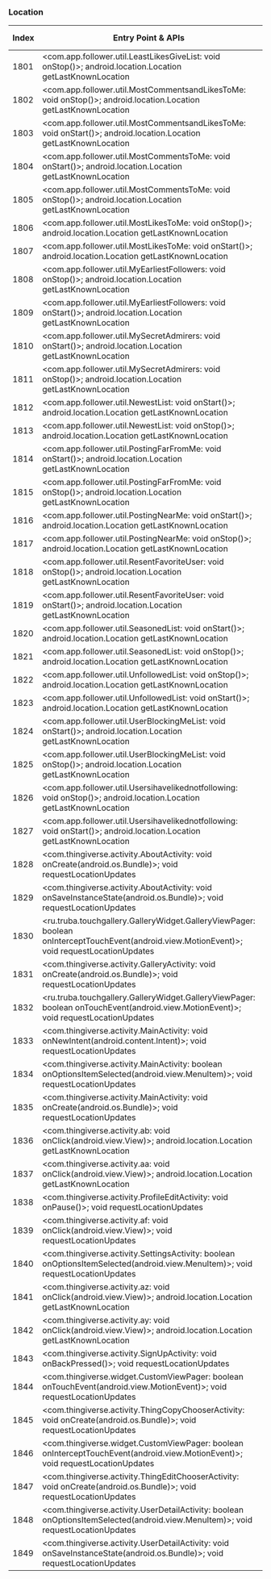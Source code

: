 ### Location
| Index | Entry Point & APIs | Screen shot | Resource id | Label |
| ------------- | ------------- | ------------- |-------------|-------------|
| 1801 | <com.app.follower.util.LeastLikesGiveList: void onStop()>; android.location.Location getLastKnownLocation | ![](D:\COSMOS\output\py\Play_win8\Social\com.tappple.followersplus\com.app.follower.util.LeastLikesGiveList.png) |  | |
| 1802 | <com.app.follower.util.MostCommentsandLikesToMe: void onStop()>; android.location.Location getLastKnownLocation | ![](D:\COSMOS\output\py\Play_win8\Social\com.tappple.followersplus\com.app.follower.util.MostCommentsandLikesToMe.png) |  | |
| 1803 | <com.app.follower.util.MostCommentsandLikesToMe: void onStart()>; android.location.Location getLastKnownLocation | ![](D:\COSMOS\output\py\Play_win8\Social\com.tappple.followersplus\com.app.follower.util.MostCommentsandLikesToMe.png) |  | |
| 1804 | <com.app.follower.util.MostCommentsToMe: void onStart()>; android.location.Location getLastKnownLocation | ![](D:\COSMOS\output\py\Play_win8\Social\com.tappple.followersplus\com.app.follower.util.MostCommentsToMe.png) |  | |
| 1805 | <com.app.follower.util.MostCommentsToMe: void onStop()>; android.location.Location getLastKnownLocation | ![](D:\COSMOS\output\py\Play_win8\Social\com.tappple.followersplus\com.app.follower.util.MostCommentsToMe.png) |  | |
| 1806 | <com.app.follower.util.MostLikesToMe: void onStop()>; android.location.Location getLastKnownLocation | ![](D:\COSMOS\output\py\Play_win8\Social\com.tappple.followersplus\com.app.follower.util.MostLikesToMe.png) |  | |
| 1807 | <com.app.follower.util.MostLikesToMe: void onStart()>; android.location.Location getLastKnownLocation | ![](D:\COSMOS\output\py\Play_win8\Social\com.tappple.followersplus\com.app.follower.util.MostLikesToMe.png) |  | |
| 1808 | <com.app.follower.util.MyEarliestFollowers: void onStop()>; android.location.Location getLastKnownLocation | ![](D:\COSMOS\output\py\Play_win8\Social\com.tappple.followersplus\com.app.follower.util.MyEarliestFollowers.png) |  | |
| 1809 | <com.app.follower.util.MyEarliestFollowers: void onStart()>; android.location.Location getLastKnownLocation | ![](D:\COSMOS\output\py\Play_win8\Social\com.tappple.followersplus\com.app.follower.util.MyEarliestFollowers.png) |  | |
| 1810 | <com.app.follower.util.MySecretAdmirers: void onStart()>; android.location.Location getLastKnownLocation | ![](D:\COSMOS\output\py\Play_win8\Social\com.tappple.followersplus\com.app.follower.util.MySecretAdmirers.png) |  | |
| 1811 | <com.app.follower.util.MySecretAdmirers: void onStop()>; android.location.Location getLastKnownLocation | ![](D:\COSMOS\output\py\Play_win8\Social\com.tappple.followersplus\com.app.follower.util.MySecretAdmirers.png) |  | |
| 1812 | <com.app.follower.util.NewestList: void onStart()>; android.location.Location getLastKnownLocation | ![](D:\COSMOS\output\py\Play_win8\Social\com.tappple.followersplus\com.app.follower.util.NewestList.png) |  | |
| 1813 | <com.app.follower.util.NewestList: void onStop()>; android.location.Location getLastKnownLocation | ![](D:\COSMOS\output\py\Play_win8\Social\com.tappple.followersplus\com.app.follower.util.NewestList.png) |  | |
| 1814 | <com.app.follower.util.PostingFarFromMe: void onStart()>; android.location.Location getLastKnownLocation | ![](D:\COSMOS\output\py\Play_win8\Social\com.tappple.followersplus\com.app.follower.util.PostingFarFromMe.png) |  | |
| 1815 | <com.app.follower.util.PostingFarFromMe: void onStop()>; android.location.Location getLastKnownLocation | ![](D:\COSMOS\output\py\Play_win8\Social\com.tappple.followersplus\com.app.follower.util.PostingFarFromMe.png) |  | |
| 1816 | <com.app.follower.util.PostingNearMe: void onStart()>; android.location.Location getLastKnownLocation | ![](D:\COSMOS\output\py\Play_win8\Social\com.tappple.followersplus\com.app.follower.util.PostingNearMe.png) |  | |
| 1817 | <com.app.follower.util.PostingNearMe: void onStop()>; android.location.Location getLastKnownLocation | ![](D:\COSMOS\output\py\Play_win8\Social\com.tappple.followersplus\com.app.follower.util.PostingNearMe.png) |  | |
| 1818 | <com.app.follower.util.ResentFavoriteUser: void onStop()>; android.location.Location getLastKnownLocation | ![](D:\COSMOS\output\py\Play_win8\Social\com.tappple.followersplus\com.app.follower.util.ResentFavoriteUser.png) |  | |
| 1819 | <com.app.follower.util.ResentFavoriteUser: void onStart()>; android.location.Location getLastKnownLocation | ![](D:\COSMOS\output\py\Play_win8\Social\com.tappple.followersplus\com.app.follower.util.ResentFavoriteUser.png) |  | |
| 1820 | <com.app.follower.util.SeasonedList: void onStart()>; android.location.Location getLastKnownLocation | ![](D:\COSMOS\output\py\Play_win8\Social\com.tappple.followersplus\com.app.follower.util.SeasonedList.png) |  | |
| 1821 | <com.app.follower.util.SeasonedList: void onStop()>; android.location.Location getLastKnownLocation | ![](D:\COSMOS\output\py\Play_win8\Social\com.tappple.followersplus\com.app.follower.util.SeasonedList.png) |  | |
| 1822 | <com.app.follower.util.UnfollowedList: void onStop()>; android.location.Location getLastKnownLocation | ![](D:\COSMOS\output\py\Play_win8\Social\com.tappple.followersplus\com.app.follower.util.UnfollowedList.png) |  | |
| 1823 | <com.app.follower.util.UnfollowedList: void onStart()>; android.location.Location getLastKnownLocation | ![](D:\COSMOS\output\py\Play_win8\Social\com.tappple.followersplus\com.app.follower.util.UnfollowedList.png) |  | |
| 1824 | <com.app.follower.util.UserBlockingMeList: void onStart()>; android.location.Location getLastKnownLocation | ![](D:\COSMOS\output\py\Play_win8\Social\com.tappple.followersplus\com.app.follower.util.UserBlockingMeList.png) |  | |
| 1825 | <com.app.follower.util.UserBlockingMeList: void onStop()>; android.location.Location getLastKnownLocation | ![](D:\COSMOS\output\py\Play_win8\Social\com.tappple.followersplus\com.app.follower.util.UserBlockingMeList.png) |  | |
| 1826 | <com.app.follower.util.Usersihavelikednotfollowing: void onStop()>; android.location.Location getLastKnownLocation | ![](D:\COSMOS\output\py\Play_win8\Social\com.tappple.followersplus\com.app.follower.util.Usersihavelikednotfollowing.png) |  | |
| 1827 | <com.app.follower.util.Usersihavelikednotfollowing: void onStart()>; android.location.Location getLastKnownLocation | ![](D:\COSMOS\output\py\Play_win8\Social\com.tappple.followersplus\com.app.follower.util.Usersihavelikednotfollowing.png) |  | |
| 1828 | <com.thingiverse.activity.AboutActivity: void onCreate(android.os.Bundle)>; void requestLocationUpdates | ![](D:\COSMOS\output\py\Play_win8\Social\com.thingiverse\com.thingiverse.activity.AboutActivity.png) |  | |
| 1829 | <com.thingiverse.activity.AboutActivity: void onSaveInstanceState(android.os.Bundle)>; void requestLocationUpdates | ![](D:\COSMOS\output\py\Play_win8\Social\com.thingiverse\com.thingiverse.activity.AboutActivity.png) |  | |
| 1830 | <ru.truba.touchgallery.GalleryWidget.GalleryViewPager: boolean onInterceptTouchEvent(android.view.MotionEvent)>; void requestLocationUpdates | ![](D:\COSMOS\output\py\Play_win8\Social\com.thingiverse\com.thingiverse.activity.GalleryActivity.png) | {'2131492965': <sensitive_component.SensitiveComponent.SensitiveView object at 0x0000026CFFCAB518>} | |
| 1831 | <com.thingiverse.activity.GalleryActivity: void onCreate(android.os.Bundle)>; void requestLocationUpdates | ![](D:\COSMOS\output\py\Play_win8\Social\com.thingiverse\com.thingiverse.activity.GalleryActivity.png) |  | |
| 1832 | <ru.truba.touchgallery.GalleryWidget.GalleryViewPager: boolean onTouchEvent(android.view.MotionEvent)>; void requestLocationUpdates | ![](D:\COSMOS\output\py\Play_win8\Social\com.thingiverse\com.thingiverse.activity.GalleryActivity.png) | {'2131492965': <sensitive_component.SensitiveComponent.SensitiveView object at 0x0000026CFFCAB0F0>} | |
| 1833 | <com.thingiverse.activity.MainActivity: void onNewIntent(android.content.Intent)>; void requestLocationUpdates | ![](D:\COSMOS\output\py\Play_win8\Social\com.thingiverse\com.thingiverse.activity.MainActivity.png) |  | |
| 1834 | <com.thingiverse.activity.MainActivity: boolean onOptionsItemSelected(android.view.MenuItem)>; void requestLocationUpdates | ![](D:\COSMOS\output\py\Play_win8\Social\com.thingiverse\com.thingiverse.activity.MainActivity.png) |  | |
| 1835 | <com.thingiverse.activity.MainActivity: void onCreate(android.os.Bundle)>; void requestLocationUpdates | ![](D:\COSMOS\output\py\Play_win8\Social\com.thingiverse\com.thingiverse.activity.MainActivity.png) |  | |
| 1836 | <com.thingiverse.activity.ab: void onClick(android.view.View)>; android.location.Location getLastKnownLocation | ![](D:\COSMOS\output\py\Play_win8\Social\com.thingiverse\com.thingiverse.activity.PostThingConfirmationActivity.png) | {'2131492979': <sensitive_component.SensitiveComponent.SensitiveView object at 0x0000026C80066CC0>} | |
| 1837 | <com.thingiverse.activity.aa: void onClick(android.view.View)>; android.location.Location getLastKnownLocation | ![](D:\COSMOS\output\py\Play_win8\Social\com.thingiverse\com.thingiverse.activity.PostThingConfirmationActivity.png) | {'2131492978': <sensitive_component.SensitiveComponent.SensitiveView object at 0x0000026C80066748>} | |
| 1838 | <com.thingiverse.activity.ProfileEditActivity: void onPause()>; void requestLocationUpdates | ![](D:\COSMOS\output\py\Play_win8\Social\com.thingiverse\com.thingiverse.activity.ProfileEditActivity.png) |  | |
| 1839 | <com.thingiverse.activity.af: void onClick(android.view.View)>; void requestLocationUpdates | ![](D:\COSMOS\output\py\Play_win8\Social\com.thingiverse\com.thingiverse.activity.ProfileEditActivity.png) |  | |
| 1840 | <com.thingiverse.activity.SettingsActivity: boolean onOptionsItemSelected(android.view.MenuItem)>; void requestLocationUpdates | ![](D:\COSMOS\output\py\Play_win8\Social\com.thingiverse\com.thingiverse.activity.SettingsActivity.png) |  | |
| 1841 | <com.thingiverse.activity.az: void onClick(android.view.View)>; android.location.Location getLastKnownLocation | ![](D:\COSMOS\output\py\Play_win8\Social\com.thingiverse\com.thingiverse.activity.SignInActivity.png) | {'2131493003': <sensitive_component.SensitiveComponent.SensitiveView object at 0x0000026CFFB5C3C8>} | |
| 1842 | <com.thingiverse.activity.ay: void onClick(android.view.View)>; android.location.Location getLastKnownLocation | ![](D:\COSMOS\output\py\Play_win8\Social\com.thingiverse\com.thingiverse.activity.SignInActivity.png) | {'2131493002': <sensitive_component.SensitiveComponent.SensitiveView object at 0x0000026CFFB5C0B8>} | |
| 1843 | <com.thingiverse.activity.SignUpActivity: void onBackPressed()>; void requestLocationUpdates | ![](D:\COSMOS\output\py\Play_win8\Social\com.thingiverse\com.thingiverse.activity.SignUpActivity.png) |  | |
| 1844 | <com.thingiverse.widget.CustomViewPager: boolean onTouchEvent(android.view.MotionEvent)>; void requestLocationUpdates | ![](D:\COSMOS\output\py\Play_win8\Social\com.thingiverse\com.thingiverse.activity.ThingEditChooserActivity.png) | {'2131493006': <sensitive_component.SensitiveComponent.SensitiveView object at 0x0000026CFFD64358>} | |
| 1845 | <com.thingiverse.activity.ThingCopyChooserActivity: void onCreate(android.os.Bundle)>; void requestLocationUpdates | ![](D:\COSMOS\output\py\Play_win8\Social\com.thingiverse\com.thingiverse.activity.ThingCopyChooserActivity.png) |  | |
| 1846 | <com.thingiverse.widget.CustomViewPager: boolean onInterceptTouchEvent(android.view.MotionEvent)>; void requestLocationUpdates | ![](D:\COSMOS\output\py\Play_win8\Social\com.thingiverse\com.thingiverse.activity.ThingEditChooserActivity.png) | {'2131493006': <sensitive_component.SensitiveComponent.SensitiveView object at 0x0000026CFFB5C828>} | |
| 1847 | <com.thingiverse.activity.ThingEditChooserActivity: void onCreate(android.os.Bundle)>; void requestLocationUpdates | ![](D:\COSMOS\output\py\Play_win8\Social\com.thingiverse\com.thingiverse.activity.ThingEditChooserActivity.png) |  | |
| 1848 | <com.thingiverse.activity.UserDetailActivity: boolean onOptionsItemSelected(android.view.MenuItem)>; void requestLocationUpdates | ![](D:\COSMOS\output\py\Play_win8\Social\com.thingiverse\com.thingiverse.activity.UserDetailActivity.png) |  | |
| 1849 | <com.thingiverse.activity.UserDetailActivity: void onSaveInstanceState(android.os.Bundle)>; void requestLocationUpdates | ![](D:\COSMOS\output\py\Play_win8\Social\com.thingiverse\com.thingiverse.activity.UserDetailActivity.png) |  | |
